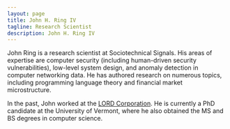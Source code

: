 ```yaml
---
layout: page
title: John H. Ring IV
tagline: Research Scientist
description: John H. Ring IV
---
```


John Ring is a research scientist at Sociotechnical Signals. His areas of expertise are computer security (including human-driven security vulnerabilities), low-level system design, and anomaly detection in computer networking data.
He has authored research on numerous topics, including programming language theory and 
financial market microstructure. 

In the past, John worked at the [LORD Corporation](https://www.lord.com/).
He is currently a PhD candidate at the University of Vermont, 
where he also obtained the MS and BS degrees in computer science.
